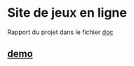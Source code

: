 # Site de jeux en ligne

Rapport du projet dans le fichier [doc](./doc) 

## [demo](https://site-de-jeux-en-ligne.netlify.app/)
